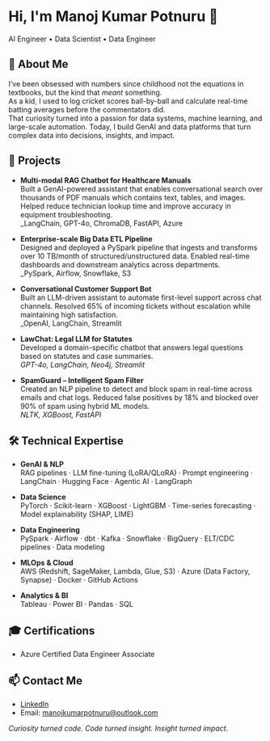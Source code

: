 # Hi, I'm Manoj Kumar Potnuru 👋  
AI Engineer • Data Scientist • Data Engineer

## 🧠 About Me
I’ve been obsessed with numbers since childhood not the equations in textbooks, but the kind that *meant* something.  
As a kid, I used to log cricket scores ball-by-ball and calculate real-time batting averages before the commentators did.  
That curiosity turned into a passion for data systems, machine learning, and large-scale automation. Today, I build GenAI and data platforms that turn complex data into decisions, insights, and impact.

## 🚀 Projects

- **Multi-modal RAG Chatbot for Healthcare Manuals**  
  Built a GenAI-powered assistant that enables conversational search over thousands of PDF manuals which contains text, tables, and images. Helped reduce technician lookup time and improve accuracy in equipment troubleshooting.  
  _LangChain, GPT-4o, ChromaDB, FastAPI, Azure

- **Enterprise-scale Big Data ETL Pipeline**  
  Designed and deployed a PySpark pipeline that ingests and transforms over 10 TB/month of structured/unstructured data. Enabled real-time dashboards and downstream analytics across departments.  
  _PySpark, Airflow, Snowflake, S3

- **Conversational Customer Support Bot**  
  Built an LLM-driven assistant to automate first-level support across chat channels. Resolved 65% of incoming tickets without escalation while maintaining high satisfaction.  
  _OpenAI, LangChain, Streamlit

- **LawChat: Legal LLM for Statutes**  
  Developed a domain-specific chatbot that answers legal questions based on statutes and case summaries.  
  _GPT-4o, LangChain, Neo4j, Streamlit_

- **SpamGuard – Intelligent Spam Filter**  
  Created an NLP pipeline to detect and block spam in real-time across emails and chat logs. Reduced false positives by 18% and blocked over 90% of spam using hybrid ML models.  
  _NLTK, XGBoost, FastAPI_

## 🛠️ Technical Expertise

- **GenAI & NLP**  
  RAG pipelines · LLM fine-tuning (LoRA/QLoRA) · Prompt engineering · LangChain · Hugging Face · Agentic AI · LangGraph

- **Data Science**  
  PyTorch · Scikit-learn · XGBoost · LightGBM · Time-series forecasting · Model explainability (SHAP, LIME)

- **Data Engineering**  
  PySpark · Airflow · dbt · Kafka · Snowflake · BigQuery · ELT/CDC pipelines · Data modeling

- **MLOps & Cloud**  
  AWS (Redshift, SageMaker, Lambda, Glue, S3) · Azure (Data Factory, Synapse) · Docker · GitHub Actions 

- **Analytics & BI**  
  Tableau · Power BI · Pandas · SQL

## 🎓 Certifications
- Azure Certified Data Engineer Associate

## 📫 Contact Me
- [LinkedIn](https://www.linkedin.com/in/potnurumanoj)  
- Email: manojkumarpotnuru@outlook.com

*Curiosity turned code. Code turned insight. Insight turned impact.*
